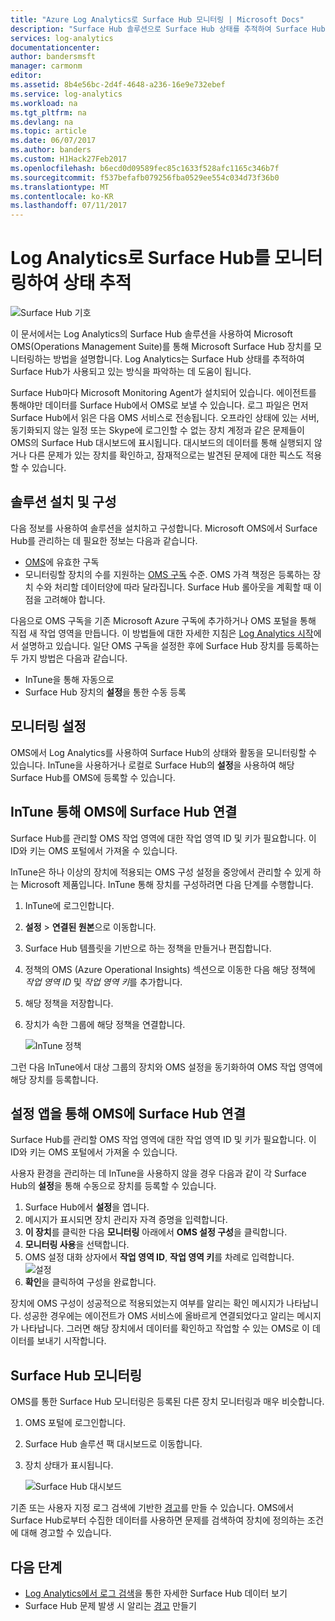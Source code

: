 ```yaml
---
title: "Azure Log Analytics로 Surface Hub 모니터링 | Microsoft Docs"
description: "Surface Hub 솔루션으로 Surface Hub 상태를 추적하여 Surface Hub가 사용되고 있는 방식을 파악합니다."
services: log-analytics
documentationcenter: 
author: bandersmsft
manager: carmonm
editor: 
ms.assetid: 8b4e56bc-2d4f-4648-a236-16e9e732ebef
ms.service: log-analytics
ms.workload: na
ms.tgt_pltfrm: na
ms.devlang: na
ms.topic: article
ms.date: 06/07/2017
ms.author: banders
ms.custom: H1Hack27Feb2017
ms.openlocfilehash: b6ecd0d09589fec85c1633f528afc1165c346b7f
ms.sourcegitcommit: f537befafb079256fba0529ee554c034d73f36b0
ms.translationtype: MT
ms.contentlocale: ko-KR
ms.lasthandoff: 07/11/2017
---
```

# <a name="monitor-surface-hubs-with-log-analytics-to-track-their-health"></a>Log Analytics로 Surface Hub를 모니터링하여 상태 추적

![Surface Hub 기호](./media/log-analytics-surface-hubs/surface-hub-symbol.png)

이 문서에서는 Log Analytics의 Surface Hub 솔루션을 사용하여 Microsoft OMS(Operations Management Suite)를 통해 Microsoft Surface Hub 장치를 모니터링하는 방법을 설명합니다. Log Analytics는 Surface Hub 상태를 추적하여 Surface Hub가 사용되고 있는 방식을 파악하는 데 도움이 됩니다.

Surface Hub마다 Microsoft Monitoring Agent가 설치되어 있습니다. 에이전트를 통해야만 데이터를 Surface Hub에서 OMS로 보낼 수 있습니다. 로그 파일은 먼저 Surface Hub에서 읽은 다음 OMS 서비스로 전송됩니다. 오프라인 상태에 있는 서버, 동기화되지 않는 일정 또는 Skype에 로그인할 수 없는 장치 계정과 같은 문제들이 OMS의 Surface Hub 대시보드에 표시됩니다. 대시보드의 데이터를 통해 실행되지 않거나 다른 문제가 있는 장치를 확인하고, 잠재적으로는 발견된 문제에 대한 픽스도 적용할 수 있습니다.

## <a name="installing-and-configuring-the-solution"></a>솔루션 설치 및 구성
다음 정보를 사용하여 솔루션을 설치하고 구성합니다. Microsoft OMS에서 Surface Hub를 관리하는 데 필요한 정보는 다음과 같습니다.

* [OMS](http://www.microsoft.com/oms)에 유효한 구독
* 모니터링할 장치의 수를 지원하는 [OMS 구독](https://azure.microsoft.com/pricing/details/log-analytics/) 수준. OMS 가격 책정은 등록하는 장치 수와 처리할 데이터양에 따라 달라집니다. Surface Hub 롤아웃을 계획할 때 이 점을 고려해야 합니다.

다음으로 OMS 구독을 기존 Microsoft Azure 구독에 추가하거나 OMS 포털을 통해 직접 새 작업 영역을 만듭니다. 이 방법들에 대한 자세한 지침은 [Log Analytics 시작](log-analytics-get-started.md)에서 설명하고 있습니다. 일단 OMS 구독을 설정한 후에 Surface Hub 장치를 등록하는 두 가지 방법은 다음과 같습니다.

* InTune을 통해 자동으로
* Surface Hub 장치의 **설정**을 통한 수동 등록

## <a name="set-up-monitoring"></a>모니터링 설정
OMS에서 Log Analytics를 사용하여 Surface Hub의 상태와 활동을 모니터링할 수 있습니다. InTune을 사용하거나 로컬로 Surface Hub의 **설정**을 사용하여 해당 Surface Hub를 OMS에 등록할 수 있습니다.

## <a name="connect-surface-hubs-to-oms-through-intune"></a>InTune 통해 OMS에 Surface Hub 연결
Surface Hub를 관리할 OMS 작업 영역에 대한 작업 영역 ID 및 키가 필요합니다. 이 ID와 키는 OMS 포털에서 가져올 수 있습니다.

InTune은 하나 이상의 장치에 적용되는 OMS 구성 설정을 중앙에서 관리할 수 있게 하는 Microsoft 제품입니다. InTune 통해 장치를 구성하려면 다음 단계를 수행합니다.

1. InTune에 로그인합니다.
2. **설정** > **연결된 원본**으로 이동합니다.
3. Surface Hub 템플릿을 기반으로 하는 정책을 만들거나 편집합니다.
4. 정책의 OMS (Azure Operational Insights) 섹션으로 이동한 다음 해당 정책에 *작업 영역 ID* 및 *작업 영역 키*를 추가합니다.
5. 해당 정책을 저장합니다.
6. 장치가 속한 그룹에 해당 정책을 연결합니다.

   ![InTune 정책](./media/log-analytics-surface-hubs/intune.png)

그런 다음 InTune에서 대상 그룹의 장치와 OMS 설정을 동기화하여 OMS 작업 영역에 해당 장치를 등록합니다.

## <a name="connect-surface-hubs-to-oms-using-the-settings-app"></a>설정 앱을 통해 OMS에 Surface Hub 연결
Surface Hub를 관리할 OMS 작업 영역에 대한 작업 영역 ID 및 키가 필요합니다. 이 ID와 키는 OMS 포털에서 가져올 수 있습니다.

사용자 환경을 관리하는 데 InTune을 사용하지 않을 경우 다음과 같이 각 Surface Hub의 **설정**을 통해 수동으로 장치를 등록할 수 있습니다.

1. Surface Hub에서 **설정**을 엽니다.
2. 메시지가 표시되면 장치 관리자 자격 증명을 입력합니다.
3. **이 장치**를 클릭한 다음 **모니터링** 아래에서 **OMS 설정 구성**을 클릭합니다.
4. **모니터링 사용**을 선택합니다.
5. OMS 설정 대화 상자에서 **작업 영역 ID**, **작업 영역 키**를 차례로 입력합니다.  
   ![설정](./media/log-analytics-surface-hubs/settings.png)
6. **확인**을 클릭하여 구성을 완료합니다.

장치에 OMS 구성이 성공적으로 적용되었는지 여부를 알리는 확인 메시지가 나타납니다. 성공한 경우에는 에이전트가 OMS 서비스에 올바르게 연결되었다고 알리는 메시지가 나타납니다. 그러면 해당 장치에서 데이터를 확인하고 작업할 수 있는 OMS로 이 데이터를 보내기 시작합니다.

## <a name="monitor-surface-hubs"></a>Surface Hub 모니터링
OMS를 통한 Surface Hub 모니터링은 등록된 다른 장치 모니터링과 매우 비슷합니다.

1. OMS 포털에 로그인합니다.
2. Surface Hub 솔루션 팩 대시보드로 이동합니다.
3. 장치 상태가 표시됩니다.

   ![Surface Hub 대시보드](./media/log-analytics-surface-hubs/surface-hub-dashboard.png)

기존 또는 사용자 지정 로그 검색에 기반한 [경고](log-analytics-alerts.md)를 만들 수 있습니다. OMS에서 Surface Hub로부터 수집한 데이터를 사용하면 문제를 검색하여 장치에 정의하는 조건에 대해 경고할 수 있습니다.

## <a name="next-steps"></a>다음 단계
* [Log Analytics에서 로그 검색](log-analytics-log-searches.md)을 통한 자세한 Surface Hub 데이터 보기
* Surface Hub 문제 발생 시 알리는 [경고](log-analytics-alerts.md) 만들기
